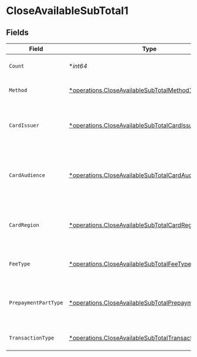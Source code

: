 # CloseAvailableSubTotal1


## Fields

| Field                                                                                                                         | Type                                                                                                                          | Required                                                                                                                      | Description                                                                                                                   | Example                                                                                                                       |
| ----------------------------------------------------------------------------------------------------------------------------- | ----------------------------------------------------------------------------------------------------------------------------- | ----------------------------------------------------------------------------------------------------------------------------- | ----------------------------------------------------------------------------------------------------------------------------- | ----------------------------------------------------------------------------------------------------------------------------- |
| `Count`                                                                                                                       | **int64*                                                                                                                      | :heavy_minus_sign:                                                                                                            | Number of transactions of this type                                                                                           | 50                                                                                                                            |
| `Method`                                                                                                                      | [*operations.CloseAvailableSubTotalMethod1](../../models/operations/closeavailablesubtotalmethod1.md)                         | :heavy_minus_sign:                                                                                                            | Payment type of the transactions                                                                                              | creditcard                                                                                                                    |
| `CardIssuer`                                                                                                                  | [*operations.CloseAvailableSubTotalCardIssuer1](../../models/operations/closeavailablesubtotalcardissuer1.md)                 | :heavy_minus_sign:                                                                                                            | In case of payments transactions with card, the card issuer will be available                                                 | amex                                                                                                                          |
| `CardAudience`                                                                                                                | [*operations.CloseAvailableSubTotalCardAudience1](../../models/operations/closeavailablesubtotalcardaudience1.md)             | :heavy_minus_sign:                                                                                                            | In case of payments trnsactions with card, the card audience will be available.                                               | other                                                                                                                         |
| `CardRegion`                                                                                                                  | [*operations.CloseAvailableSubTotalCardRegion1](../../models/operations/closeavailablesubtotalcardregion1.md)                 | :heavy_minus_sign:                                                                                                            | In case of payments transactions with card, the card region will be available.                                                | domestic                                                                                                                      |
| `FeeType`                                                                                                                     | [*operations.CloseAvailableSubTotalFeeType1](../../models/operations/closeavailablesubtotalfeetype1.md)                       | :heavy_minus_sign:                                                                                                            | Present when the transaction represents a fee.                                                                                | payment-fee                                                                                                                   |
| `PrepaymentPartType`                                                                                                          | [*operations.CloseAvailableSubTotalPrepaymentPartType1](../../models/operations/closeavailablesubtotalprepaymentparttype1.md) | :heavy_minus_sign:                                                                                                            | Prepayment part: fee itself, reimbursement, discount, VAT or rounding compensation.                                           | fee                                                                                                                           |
| `TransactionType`                                                                                                             | [*operations.CloseAvailableSubTotalTransactionType1](../../models/operations/closeavailablesubtotaltransactiontype1.md)       | :heavy_minus_sign:                                                                                                            | Represents the transaction type                                                                                               | payment                                                                                                                       |